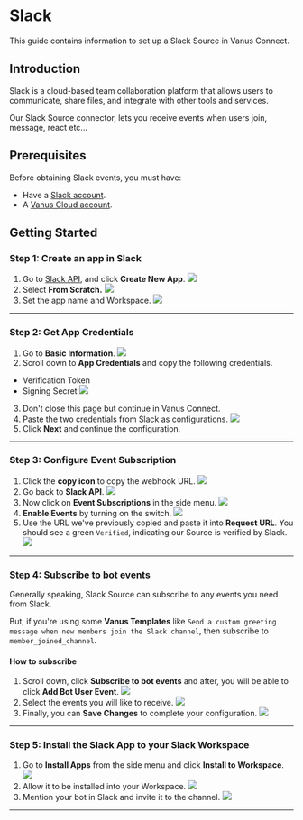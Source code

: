 # Slack

This guide contains information to set up a Slack Source in Vanus Connect.

## Introduction

Slack is a cloud-based team collaboration platform that allows users to communicate, share files, and integrate with other tools and services.

Our Slack Source connector, lets you receive events when users join, message, react etc... 

## Prerequisites

Before obtaining Slack events, you must have:
- Have a [Slack account](https://slack.com).
- A [Vanus Cloud account](https://cloud.vanus.ai).

## Getting Started

### Step 1: Create an app in Slack

1. Go to [Slack API](https://api.slack.com/apps), and click **Create New App**.
   ![](images/img.png)
2. Select **From Scratch.**
![](images/img_1.png)
3. Set the app name and Workspace.
![](images/img_2.png)

---

### Step 2: Get App Credentials

1. Go to **Basic Information**.
![](images/img_3.png)
2. Scroll down to **App Credentials** and copy the following credentials.
 - Verification Token
 - Signing Secret
![](images/img_4.png)
3. Don't close this page but continue in Vanus Connect.
4. Paste the two credentials from Slack as configurations.
      ![](images/token%20and%20secret.png)
5. Click **Next** and continue the configuration. 

---

### Step 3: Configure Event Subscription
1. Click the **copy icon** to copy the webhook URL.
![](images/img_10.png)
2. Go back to **Slack API**.
![](images/img_5.png)
3. Now click on **Event Subscriptions** in the side menu.
![](images/img_6.png)
4. **Enable Events** by turning on the switch.
![](images/img_7.png)
5. Use the URL we've previously copied and paste it into **Request URL**. You should see a green `Verified`, indicating our Source is verified by Slack.
![](images/img_8.png)

---

### Step 4: Subscribe to bot events

Generally speaking, Slack Source can subscribe to any events you need from Slack.

But, if you're using some **Vanus Templates** like `Send a custom greeting message when new members join the Slack channel`, then subscribe to `member_joined_channel`.

#### How to subscribe

1. Scroll down, click **Subscribe to bot events** and after, you will be able to click **Add Bot User Event**.
![](images/img_9.png)
2. Select the events you will like to receive.
![](images/member_joined.png)
3. Finally, you can **Save Changes** to complete your configuration.
![](images/save%20changes.png)

---

### Step 5: Install the Slack App to your Slack Workspace

1. Go to **Install Apps** from the side menu and click **Install to Workspace**.
   ![](images/img_13.png)
2. Allow it to be installed into your Workspace.
      ![](images/img_14.png)
3. Mention your bot in Slack and invite it to the channel.
   ![](images/add-to-channel.png)

---
